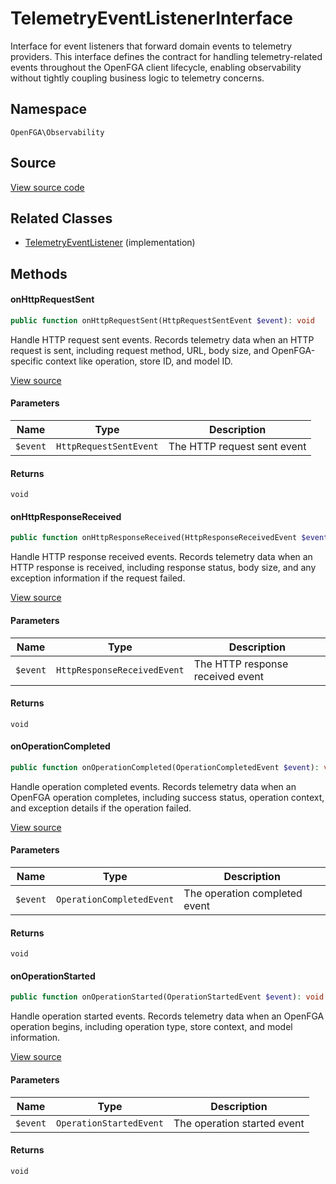 # TelemetryEventListenerInterface

Interface for event listeners that forward domain events to telemetry providers. This interface defines the contract for handling telemetry-related events throughout the OpenFGA client lifecycle, enabling observability without tightly coupling business logic to telemetry concerns.

## Namespace

`OpenFGA\Observability`

## Source

[View source code](https://github.com/evansims/openfga-php/blob/main/src/Observability/TelemetryEventListenerInterface.php)

## Related Classes

* [TelemetryEventListener](Observability/TelemetryEventListener.md) (implementation)

## Methods

#### onHttpRequestSent

```php
public function onHttpRequestSent(HttpRequestSentEvent $event): void

```

Handle HTTP request sent events. Records telemetry data when an HTTP request is sent, including request method, URL, body size, and OpenFGA-specific context like operation, store ID, and model ID.

[View source](https://github.com/evansims/openfga-php/blob/main/src/Observability/TelemetryEventListenerInterface.php#L27)

#### Parameters

| Name     | Type                   | Description                 |
| -------- | ---------------------- | --------------------------- |
| `$event` | `HttpRequestSentEvent` | The HTTP request sent event |

#### Returns

`void`

#### onHttpResponseReceived

```php
public function onHttpResponseReceived(HttpResponseReceivedEvent $event): void

```

Handle HTTP response received events. Records telemetry data when an HTTP response is received, including response status, body size, and any exception information if the request failed.

[View source](https://github.com/evansims/openfga-php/blob/main/src/Observability/TelemetryEventListenerInterface.php#L38)

#### Parameters

| Name     | Type                        | Description                      |
| -------- | --------------------------- | -------------------------------- |
| `$event` | `HttpResponseReceivedEvent` | The HTTP response received event |

#### Returns

`void`

#### onOperationCompleted

```php
public function onOperationCompleted(OperationCompletedEvent $event): void

```

Handle operation completed events. Records telemetry data when an OpenFGA operation completes, including success status, operation context, and exception details if the operation failed.

[View source](https://github.com/evansims/openfga-php/blob/main/src/Observability/TelemetryEventListenerInterface.php#L49)

#### Parameters

| Name     | Type                      | Description                   |
| -------- | ------------------------- | ----------------------------- |
| `$event` | `OperationCompletedEvent` | The operation completed event |

#### Returns

`void`

#### onOperationStarted

```php
public function onOperationStarted(OperationStartedEvent $event): void

```

Handle operation started events. Records telemetry data when an OpenFGA operation begins, including operation type, store context, and model information.

[View source](https://github.com/evansims/openfga-php/blob/main/src/Observability/TelemetryEventListenerInterface.php#L59)

#### Parameters

| Name     | Type                    | Description                 |
| -------- | ----------------------- | --------------------------- |
| `$event` | `OperationStartedEvent` | The operation started event |

#### Returns

`void`
